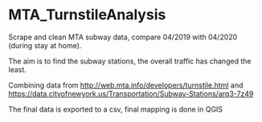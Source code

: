 # MTA_TurnstileAnalysis
Scrape and clean MTA subway data, compare 04/2019 with 04/2020 (during stay at home). 

The aim is to find the subway stations, the overall traffic has changed the least. 

Combining data from  http://web.mta.info/developers/turnstile.html and https://data.cityofnewyork.us/Transportation/Subway-Stations/arq3-7z49

The final data is exported to a csv, final mapping is done in QGIS

